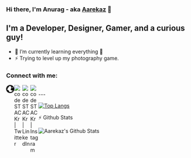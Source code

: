 ### Hi there, I'm Anurag - aka [Aarekaz][website] 👋

## I'm a Developer, Designer, Gamer, and a curious guy!

- 🌱 I’m currently learning everything 🤣
- ⚡ Trying to level up my photography game.
### Connect with me:

[<img align="left" alt="codeSTACKr.com" width="22px" src="https://raw.githubusercontent.com/iconic/open-iconic/master/svg/globe.svg" />][website]

[<img align="left" alt="codeSTACKr | Twitter" width="22px" src="https://cdn.jsdelivr.net/npm/simple-icons@v3/icons/twitter.svg" />][twitter]
[<img align="left" alt="codeSTACKr | LinkedIn" width="22px" src="https://cdn.jsdelivr.net/npm/simple-icons@v3/icons/linkedin.svg" />][linkedin]
[<img align="left" alt="codeSTACKr | Instagram" width="22px" src="https://cdn.jsdelivr.net/npm/simple-icons@v3/icons/instagram.svg" />][instagram]

<br />
---

[![Top Langs](https://github-readme-stats.vercel.app/api/top-langs/?username=Aarekaz)](https://github.com/Aarekaz/github-readme-stats)


:zap: Github Stats

<img align="left" alt="Aarekaz's Github Stats" src="https://github-readme-stats.codestackr.vercel.app/api?username=Aarekaz&show_icons=true&theme=radical&hide_border=true" />


[website]: https://www.anuragdhungana.com.np/
[twitter]: https://twitter.com/dhungana_anurag
[instagram]: https://instagram.com/shots.by.aarekaz
[linkedin]: https://www.linkedin.com/in/anurag-dhungana-76a4b4156/


